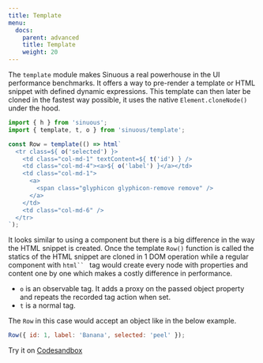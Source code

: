 ```yaml
---
title: Template
menu:
  docs:
    parent: advanced
    title: Template
    weight: 20
---
```


The `template` module makes Sinuous a real powerhouse in the UI performance benchmarks. It offers a way to pre-render a template or HTML snippet with defined dynamic expressions. This template can then later be cloned in the fastest way possible, it uses the native `Element.cloneNode()` under the hood.

```js
import { h } from 'sinuous';
import { template, t, o } from 'sinuous/template';

const Row = template(() => html`
  <tr class=${ o('selected') }>
    <td class="col-md-1" textContent=${ t('id') } />
    <td class="col-md-4"><a>${ o('label') }</a></td>
    <td class="col-md-1">
      <a>
        <span class="glyphicon glyphicon-remove remove" />
      </a>
    </td>
    <td class="col-md-6" />
  </tr>
`);
```

It looks similar to using a component but there is a big difference in the way the HTML snippet is created. Once the template `Row()` function is called the statics of the HTML snippet are cloned in 1 DOM operation while a regular component with  ```html`` ``` tag would create every node with properties and content one by one which makes a costly difference in performance.

- `o` is an observable tag.
  It adds a proxy on the passed object property and repeats the recorded tag action when set.
- `t` is a normal tag.

The `Row` in this case would accept an object like in the below example.

```js
Row({ id: 1, label: 'Banana', selected: 'peel' });
```

Try it on [Codesandbox](https://codesandbox.io/s/sinuous-template-gsw1q)

